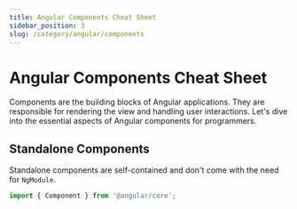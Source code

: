 ```yaml
--- 
title: Angular Components Cheat Sheet
sidebar_position: 3
slug: /category/angular/components
---
```


# Angular Components Cheat Sheet

Components are the building blocks of Angular applications. They are responsible for rendering the view and handling user interactions. Let's dive into the essential aspects of Angular components for programmers.


## Standalone Components

Standalone components are self-contained and don't come with the need for `NgModule`. 

```typescript
import { Component } from '@angular/core';


```